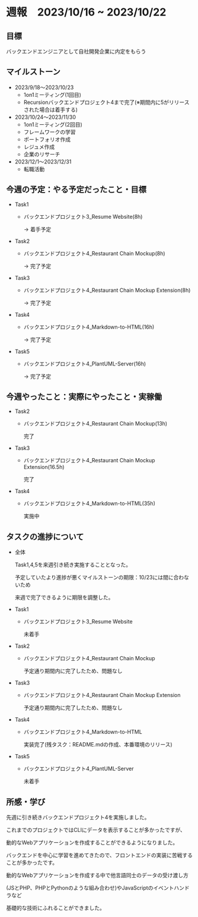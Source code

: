 # 週報　2023/10/16 ~ 2023/10/22

## 目標
バックエンドエンジニアとして自社開発企業に内定をもらう

## マイルストーン
- 2023/9/18〜2023/10/23
    - 1on1ミーティング(1回目)
    - Recursionバックエンドプロジェクト4まで完了(※期間内に5がリリースされた場合は着手する)
- 2023/10/24〜2023/11/30
    - 1on1ミーティング(2回目)
    - フレームワークの学習
    - ポートフォリオ作成
    - レジュメ作成
    - 企業のリサーチ
- 2023/12/1〜2023/12/31
    - 転職活動

## 今週の予定：やる予定だったこと・目標
- Task1
    - バックエンドプロジェクト3_Resume Website(8h)

        → 着手予定

- Task2
    - バックエンドプロジェクト4_Restaurant Chain Mockup(8h)

        → 完了予定

- Task3
    - バックエンドプロジェクト4_Restaurant Chain Mockup Extension(8h)

        → 完了予定

- Task4
    - バックエンドプロジェクト4_Markdown-to-HTML(16h)

        → 完了予定

- Task5
    - バックエンドプロジェクト4_PlantUML-Server(16h)

        → 完了予定

## 今週やったこと：実際にやったこと・実稼働
- Task2
    - バックエンドプロジェクト4_Restaurant Chain Mockup(13h)

        完了

- Task3
    - バックエンドプロジェクト4_Restaurant Chain Mockup Extension(16.5h)

        完了

- Task4
    - バックエンドプロジェクト4_Markdown-to-HTML(35h)

        実施中

## タスクの進捗について
- 全体

    Task1,4,5を来週引き続き実施することとなった。

    予定していたより進捗が悪くマイルストーンの期限：10/23には間に合わないため

    来週で完了できるように期限を調整した。

- Task1
    - バックエンドプロジェクト3_Resume Website

        未着手

- Task2
    - バックエンドプロジェクト4_Restaurant Chain Mockup

        予定通り期間内に完了したため、問題なし

- Task3
    - バックエンドプロジェクト4_Restaurant Chain Mockup Extension

        予定通り期間内に完了したため、問題なし

- Task4
    - バックエンドプロジェクト4_Markdown-to-HTML

        実装完了(残タスク：README.mdの作成、本番環境のリリース)

- Task5
    - バックエンドプロジェクト4_PlantUML-Server

        未着手

## 所感・学び
先週に引き続きバックエンドプロジェクト4を実施しました。

これまでのプロジェクトではCLIにデータを表示することが多かったですが、

動的なWebアプリケーションを作成することができるようになりました。

バックエンドを中心に学習を進めてきたので、フロントエンドの実装に苦戦することが多かったです。

動的なWebアプリケーションを作成する中で他言語同士のデータの受け渡し方

(JSとPHP、PHPとPythonのような組み合わせ)やJavaScriptのイベントハンドラなど

基礎的な技術にふれることができました。